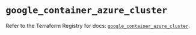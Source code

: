 # `google_container_azure_cluster`

Refer to the Terraform Registry for docs: [`google_container_azure_cluster`](https://registry.terraform.io/providers/hashicorp/google-beta/5.16.0/docs/resources/google_container_azure_cluster).
